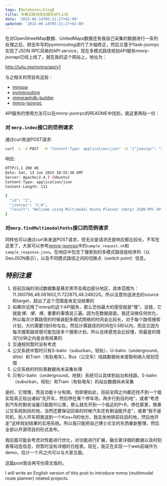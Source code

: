 ```yaml
---
tags: [Notebooks/blog]
title: 多模式路径规划服务API上线
date: '2015-06-14T05:21:27+02:00'
updated: '2015-06-14T05:21:27+02:00'
---
```


在对OpenStreetMap数据、UnitedMaps数据还有我自己采集的数据进行一系列处理之后，把去年写的pymmrouting进行了大幅修正，然后又基于flask-jsonrpc实现了JSON RPC风格的API service，现在多模式路径规划API服务mmrp-jsonapi已经上线了，就在我的这个网站上，地址为：

http://luliu.me/mmrp/api/v1

与之相关的项目有这些：

- [mmspa](https://github.com/tumluliu/mmspa)
- [pymmrouting](https://github.com/tumluliu/pymmrouting)
- [mmgraphdb-builder](https://github.com/tumluliu/mmgraphdb-builder)
- [mmrp-jsonrpc](https://github.com/tumluliu/mmrp-jsonrpc)

API服务的使用方法可以在mmrp-jsonrpc的README中找到，我这里再贴一份：

### 对 `mmrp.index`接口的范例请求

通过curl发送POST请求:

```bash
curl -i -X POST  -H "Content-Type: application/json" -d '{"jsonrpc": "2.0", "method": "mmrp.index", "params": {}, "id": "1"}' http://luliu.me/mmrp/api/v1
```

响应:

```bash
HTTP/1.1 200 OK
Date: Sat, 13 Jun 2015 10:55:30 GMT
Server: Apache/2.4.7 (Ubuntu)
Content-Type: application/json
Content-Length: 111

{
  "id": "1",
  "jsonrpc": "2.0",
  "result": "Welcome using Multimodal Route Planner (mmrp) JSON-RPC API"
}
```

### 对`mmrp.findMultimodalPaths`接口的范例请求

同样也可以通过curl来发送POST请求，但无论是请求还是响应都比较长，不写在这里了，大家可以参考[mmrp-jsonrpc](https://github.com/tumluliu/mmrp-jsonrpc)中的`sample_request.sh`和`sample_response.json`。在响应中包含了搜索到的多模式路径座标序列（以GeoJSON表示），以及不同模式路径之间的切换点（switch point）信息。

## *特别注意*

1. 目前后端的测试数据集是慕尼黑市及周边部分地区，具体范围为：11.360796,48.061602,11.722875,48.248220。所以注意你送进去的source和target，超出了这个范围是肯定没结果的
2. 如果你试用了mmrp的这个API服务，那么恐怕最大的感受就是“慢”。没错，它就是*慢，慢，慢*，重要的事情说三遍。因为在数据层面，我还没做任何优化，所以每次计算路径的时候装配多模式网络的时间会比较长，对于每个路径搜索计划，大约需要3到5秒左右，然后计算路径的时间在0.5秒以内，而且又因为每次搜索路径很可能包括多个搜索计划，所以总体感觉会比较慢，但最差的情况1分钟之内是会有结果的
3. 交通规则暂时没有考虑
4. 公交系统中暂时只有S-bahn（suburban，轻轨）、U-bahn（underground，ditie）和Tram（有轨电车）。Bus（公交车）线路数据尚未提取和纳入规划范围
5. 公交系统的时刻表数据尚未采集处理
6. 只有U-bahn（underground，地铁）系统可以具体到站台和线路，S-bahn（suburban，轻轨）和Tram（有轨电车）的站台数据尚未采集

是的，它很慢，而且功能十分有限。但即便如此，目前全网之内都还找不到一个能实现真正给出诸如“先开车，然后停在某个停车场，再步行到目的地”，或者“考虑到汽车的剩余油量只能跑10公里，那么就先开到一个临近的P+R，停在那里，换乘公交系统到目的地，当然还要保证回来的时候汽车还有剩油能开走”，或者“我不是司机，别人开车把我送到一个Kiss+R的地方，我去坐地铁前往目的地，然后他开走”这样规划结果的实用系统。所以我只能把自己博士论文的东西重新整理，然后全部以开源项目的形式发布。

我后面可能会考虑对性能进行优化，对功能进行扩展，融合更详细的数据以及时刻表等动态信息，但暂时没有详细的日程表。现在，我正在实现一个web前端作为demo，估计一个月之内可以与大家见面。

这篇post我会再写份英文版的。

I will write an English version of this post to introduce mmrp (multimodal route planner) related projects.
